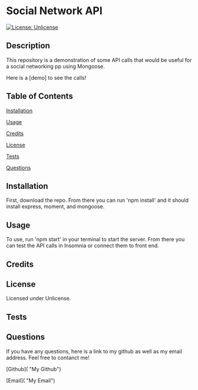 # Social Network API
[![License: Unlicense](https://img.shields.io/badge/license-Unlicense-blue.svg)](http://unlicense.org/)
## Description
This repository is a demonstration of some API calls that would be useful for a social networking pp using Mongoose.

Here is a [demo]  to see the calls! 
## Table of Contents
[Installation](#installation)

[Usage](#usage)

[Credits](#credits)

[License](#license)

[Tests](#tests)

[Questions](#questions)

## Installation
First, download the repo. From there you can run 'npm install' and it should install express, moment, and mongoose.
## Usage
To use, run 'npm start' in your terminal to start the server. From there you can test the API calls in Insomnia or connect them to front end.
## Credits

## License
Licensed under Unlicense.
## Tests

## Questions
If you have any questions, here is a link to my github as well as my email address. Feel free to contanct me!

[Github]( "My Github")

[Email]( "My Email")